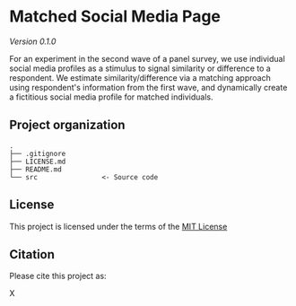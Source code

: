 # Matched Social Media Page

_Version 0.1.0_

For an experiment in the second wave of a panel survey, we use individual social media profiles as a stimulus to signal similarity or difference to a respondent. We estimate similarity/difference via a matching approach using respondent's information from the first wave, and dynamically create a fictitious social media profile for matched individuals.

## Project organization

```
.
├── .gitignore
├── LICENSE.md
├── README.md
└── src                <- Source code
```

## License

This project is licensed under the terms of the [MIT License](/LICENSE.md)

## Citation

Please cite this project as:

X
